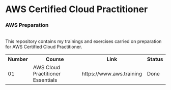 # AWS Certified Cloud Practitioner
<h3>AWS Preparation</h3> <br>
This repository contains my trainings and exercises carried on preparation for AWS Certified Cloud Practitioner.
<br>
<table>
  <tr>
    <th>Number</th>
    <th>Course</th>
    <th>Link</th>
    <th>Status</th>
  </tr>
  
  <tr>
    <td>01</td>
    <td>AWS Cloud Practitioner Essentials</td>
    <td>https://www.aws.training</td>
    <td>Done</td>
  </tr>
</table> 
